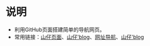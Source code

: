 # 说明

- 利用GitHub页面搭建简单的导航网页。
- 常用链接：[山仔页面](https://hillboy.org)、[山仔'blog](https://hot.hillboy.org/)、[网址导航](https://page.hillboy.org/)、[山仔'blog](https://nhljz.net:82)

